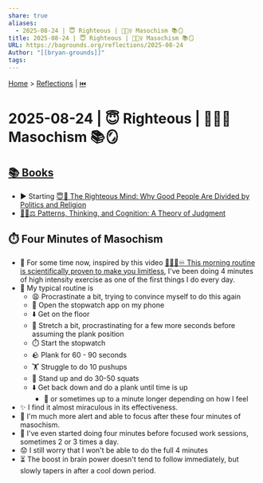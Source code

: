 ```yaml
---
share: true
aliases:
  - 2025-08-24 | 😇 Righteous | 🏋🏼‍♀️ Masochism 📚🪞
title: 2025-08-24 | 😇 Righteous | 🏋🏼‍♀️ Masochism 📚🪞
URL: https://bagrounds.org/reflections/2025-08-24
Author: "[[bryan-grounds]]"
tags:
---
```

[Home](../index.md) > [Reflections](./index.md) | [⏮️](./2025-08-23.md)  
# 2025-08-24 | 😇 Righteous | 🏋🏼‍♀️ Masochism 📚🪞  
## [📚 Books](../books/index.md)  
- ▶️ Starting [😇🧠 The Righteous Mind: Why Good People Are Divided by Politics and Religion](../books/the-righteous-mind.md)  
- [🤔🧩⚖️ Patterns, Thinking, and Cognition: A Theory of Judgment](../books/patterns-thinking-and-cognition-a-theory-of-judgment.md)  
  
## ⏱️ Four Minutes of Masochism  
- 🌅 For some time now, inspired by this video [🌅🧠🚀♾️ This morning routine is scientifically proven to make you limitless](../videos/this-morning-routine-is-scientifically-proven-to-make-you-limitless.md), I've been doing 4 minutes of high intensity exercise as one of the first things I do every day.  
- 💪 My typical routine is  
    - 😩 Procrastinate a bit, trying to convince myself to do this again  
    - 📱 Open the stopwatch app on my phone  
    - ⬇️ Get on the floor  
    - 🧘 Stretch a bit, procrastinating for a few more seconds before assuming the plank position  
    - ⏱️ Start the stopwatch  
    - 🪨 Plank for 60 - 90 seconds  
    - 🏋️ Struggle to do 10 pushups  
    - 🧍 Stand up and do 30-50 squats  
    - ⬇️ Get back down and do a plank until time is up  
        - 💪 or sometimes up to a minute longer depending on how I feel  
- ✨ I find it almost miraculous in its effectiveness.  
- 🧠 I'm much more alert and able to focus after these four minutes of masochism.  
- 🔁 I've even started doing four minutes before focused work sessions, sometimes 2 or 3 times a day.  
- 😟 I still worry that I won't be able to do the full 4 minutes  
- ⏳ The boost in brain power doesn't tend to follow immediately, but slowly tapers in after a cool down period.  
